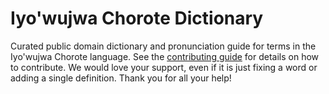 
# Iyo'wujwa Chorote Dictionary

Curated public domain dictionary and pronunciation guide for terms in the Iyo'wujwa Chorote language. See the [contributing guide](https://github.com/drumworkteam/term/blob/make/.github/contributing.md) for details on how to contribute. We would love your support, even if it is just fixing a word or adding a single definition. Thank you for all your help!